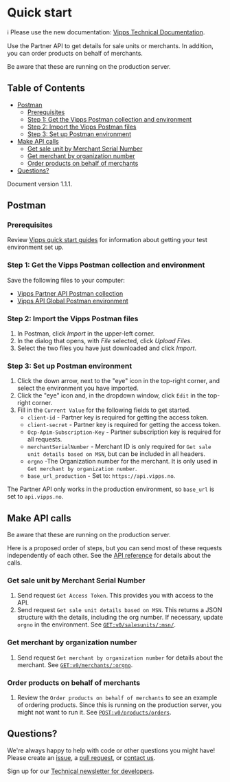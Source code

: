 <!-- START_METADATA
---
title: Quick start
sidebar_position: 20
---
END_METADATA -->

# Quick start

<!-- START_COMMENT -->

ℹ️ Please use the new documentation:
[Vipps Technical Documentation](https://vippsas.github.io/vipps-developer-docs/).

<!-- END_COMMENT -->

Use the Partner API to get details for sale units or merchants.
In addition, you can order products on behalf of merchants.

Be aware that these are running on the production server.

<!-- START_TOC -->

## Table of Contents

* [Postman](#postman)
  * [Prerequisites](#prerequisites)
  * [Step 1: Get the Vipps Postman collection and environment](#step-1-get-the-vipps-postman-collection-and-environment)
  * [Step 2: Import the Vipps Postman files](#step-2-import-the-vipps-postman-files)
  * [Step 3: Set up Postman environment](#step-3-set-up-postman-environment)
* [Make API calls](#make-api-calls)
  * [Get sale unit by Merchant Serial Number](#get-sale-unit-by-merchant-serial-number)
  * [Get merchant by organization number](#get-merchant-by-organization-number)
  * [Order products on behalf of merchants](#order-products-on-behalf-of-merchants)
* [Questions?](#questions)

<!-- END_TOC -->

Document version 1.1.1.

## Postman

### Prerequisites

Review
[Vipps quick start guides](https://github.com/vippsas/vipps-developers/blob/master/vipps-quick-start-guides.md) for information about getting your test environment set up.

### Step 1: Get the Vipps Postman collection and environment

Save the following files to your computer:

* [Vipps Partner API Postman collection](tools/vipps-partner-api-postman-collection.json)
* [Vipps API Global Postman environment](https://raw.githubusercontent.com/vippsas/vipps-developers/master/tools/vipps-api-global-postman-environment.json)

### Step 2: Import the Vipps Postman files

1. In Postman, click *Import* in the upper-left corner.
1. In the dialog that opens, with *File* selected, click *Upload Files*.
1. Select the two files you have just downloaded and click *Import*.

### Step 3: Set up Postman environment

1. Click the down arrow, next to the "eye" icon in the top-right corner, and select the environment you have imported.
2. Click the "eye" icon and, in the dropdown window, click `Edit` in the top-right corner.
3. Fill in the `Current Value` for the following fields to get started.
   * `client-id` - Partner key is required for getting the access token.
   * `client-secret` - Partner key is required for getting the access token.
   * `Ocp-Apim-Subscription-Key` - Partner subscription key is required for all requests.
   * `merchantSerialNumber` - Merchant ID is only required for `Get sale unit details based on MSN`, but can be included in all headers.
   * `orgno` -The Organization number for the merchant. It is only used in `Get merchant by organization number`.
   * `base_url_production` - Set to: `https://api.vipps.no`.

  The Partner API only works in the production environment, so `base_url` is set to `api.vipps.no`.

## Make API calls

Be aware that these are running on the production server.

Here is a proposed order of steps, but you can send most of these requests independently of each other.
See the
[API reference](https://vippsas.github.io/vipps-developer-docs/api/partner)
for details about the calls.

### Get sale unit by Merchant Serial Number

1. Send request `Get Access Token`. This provides you with access to the API.
1. Send request `Get sale unit details based on MSN`. This returns a JSON structure with the details, including the org number. If necessary, update `orgno` in the environment. See [`GET:v0/salesunits/:msn/`](https://vippsas.github.io/vipps-developer-docs/api/partner#tag/Sales-units/operation/getMSN).

### Get merchant by organization number

1. Send request `Get merchant by organization number` for details about the merchant. See [`GET:v0/merchants/:orgno`](https://vippsas.github.io/vipps-developer-docs/api/partner#tag/Merchants/operation/getMerchant).

### Order products on behalf of merchants

1. Review the `Order products on behalf of merchants` to see an example of ordering products. Since this is running on the production server, you might not want to run it.  See [`POST:v0/products/orders`](https://vippsas.github.io/vipps-developer-docs/api/partner#tag/Vipps-Product-Orders/operation/orderProduct).

## Questions?

We're always happy to help with code or other questions you might have!
Please create an [issue](https://github.com/vippsas/vipps-partner-api/issues),
a [pull request](https://github.com/vippsas/vipps-partner-api/pulls),
or [contact us](https://github.com/vippsas/vipps-developers/blob/master/contact.md).

Sign up for our [Technical newsletter for developers](https://github.com/vippsas/vipps-developers/tree/master/newsletters).
